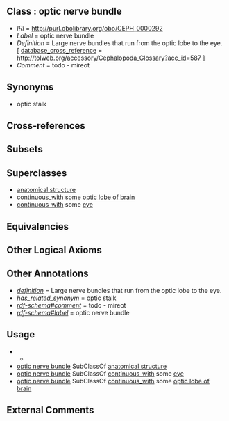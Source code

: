 
## Class : optic nerve bundle

 * *IRI* = http://purl.obolibrary.org/obo/CEPH_0000292
 * *Label* = optic nerve bundle
 * *Definition* = Large nerve bundles that run from the optic lobe to the eye. [ [database_cross_reference](../../ef/oboInOwl#hasDbXref.md) = http://tolweb.org/accessory/Cephalopoda_Glossary?acc_id=587 ]
 * *Comment* = todo - mireot

## Synonyms

 * optic stalk

## Cross-references


## Subsets


## Superclasses

 * [anatomical structure](../../UBERON/61/UBERON_0000061.md)
 * [continuous_with](../../ceph#continuous/th/ceph#continuous_with.md) some [optic lobe of brain](../../CEPH/87/CEPH_0000187.md)
 * [continuous_with](../../ceph#continuous/th/ceph#continuous_with.md) some [eye](../../UBERON/70/UBERON_0000970.md)

## Equivalencies


## Other Logical Axioms


## Other Annotations

 * *[definition](../../IAO/15/IAO_0000115.md)* = Large nerve bundles that run from the optic lobe to the eye.
 * *[has_related_synonym](../../ym/oboInOwl#hasRelatedSynonym.md)* = optic stalk
 * *[rdf-schema#comment](../../nt/rdf-schema#comment.md)* = todo - mireot
 * *[rdf-schema#label](../../el/rdf-schema#label.md)* = optic nerve bundle

## Usage

 * -
 * [optic nerve bundle](../../CEPH/92/CEPH_0000292.md) SubClassOf [anatomical structure](../../UBERON/61/UBERON_0000061.md)
 * [optic nerve bundle](../../CEPH/92/CEPH_0000292.md) SubClassOf [continuous_with](../../ceph#continuous/th/ceph#continuous_with.md) some [eye](../../UBERON/70/UBERON_0000970.md)
 * [optic nerve bundle](../../CEPH/92/CEPH_0000292.md) SubClassOf [continuous_with](../../ceph#continuous/th/ceph#continuous_with.md) some [optic lobe of brain](../../CEPH/87/CEPH_0000187.md)

## External Comments

